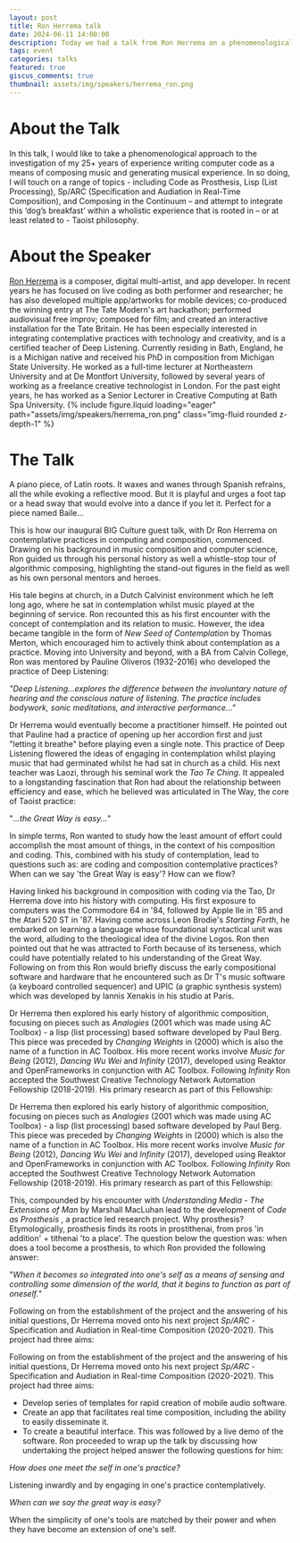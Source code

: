 ```yaml
---
layout: post
title: Ron Herrema talk
date: 2024-06-11 14:00:00
description: Today we had a talk from Ron Herrema on a phenomenological approach to writing computer code
tags: event
categories: talks
featured: true
giscus_comments: true
thumbnail: assets/img/speakers/herrema_ron.png
---
```


# About the Talk

In this talk, I would like to take a phenomenological approach to the investigation of my 25+ years of experience writing computer code as a means of composing music and generating musical experience. In so doing, I will touch on a range of topics - including Code as Prosthesis, Lisp (List Processing), Sp/ARC (Specification and Audiation in Real-Time Composition), and Composing in the Continuum – and attempt to integrate this ‘dog’s breakfast’ within a wholistic experience that is rooted in – or at least related to - Taoist philosophy.

# About the Speaker

[Ron Herrema](https://ronherrema.net/) is a composer, digital multi-artist, and app developer. In recent years he has focused on live coding as both performer and researcher; he has also developed multiple app/artworks for mobile devices; co-produced the winning entry at The Tate Modern's art hackathon; performed audiovisual free improv; composed for film; and created an interactive installation for the Tate Britain. He has been especially interested in integrating contemplative practices with technology and creativity, and is a certified teacher of Deep Listening.
Currently residing in Bath, England, he is a Michigan native and received his PhD in composition from Michigan State University. He worked as a full-time lecturer at Northeastern University and at De Montfort University, followed by several years of working as a freelance creative technologist in London. For the past eight years, he has worked as a Senior Lecturer in Creative Computing at Bath Spa University.
{% include figure.liquid loading="eager" path="assets/img/speakers/herrema_ron.png" class="img-fluid rounded z-depth-1" %}

# The Talk

A piano piece, of Latin roots. It waxes and wanes through Spanish refrains, all the while evoking a reflective mood. But it is playful and urges a foot tap or a head sway that would evolve into a dance if you let it. Perfect for a piece named Baile...

This is how our inaugural BIG Culture guest talk, with Dr Ron Herrema on contemplative practices in computing and composition, commenced. Drawing on his background in music composition and computer science, Ron guided us through his personal history as well a whistle-stop tour of algorithmic composing, highlighting the stand-out figures in the field as well as his own personal mentors and heroes.

His tale begins at church, in a Dutch Calvinist environment which he left long ago, where he sat in contemplation whilst music played at the beginning of service. Ron recounted this as his first encounter with the concept of contemplation and its relation to music. However, the idea became tangible in the form of _New Seed of Contemplation_ by Thomas Merton, which encouraged him to actively think about contemplation as a practice. Moving into University and beyond, with a BA from Calvin College, Ron was mentored by Pauline Oliveros (1932-2016) who developed the practice of Deep Listening:

_"Deep Listening...explores the difference between the involuntary nature of hearing and the conscious nature of listening. The practice includes bodywork, sonic meditations, and interactive performance..."_

Dr Herrema would eventually become a practitioner himself. He pointed out that Pauline had a practice of opening up her accordion first and just "letting it breathe" before playing even a single note. This practice of Deep Listening flowered the ideas of engaging in contemplation whilst playing music that had germinated whilst he had sat in church as a child. His next teacher was Laozi, through his seminal work the _Tao Te Ching_. It appealed to a longstanding fascination that Ron had about the relationship between efficiency and ease, which he believed was articulated in The Way, the core of Taoist practice:

"_...the Great Way is easy..._"

In simple terms, Ron wanted to study how the least amount of effort could accomplish the most amount of things, in the context of his composition and coding. This, combined with his study of contemplation, lead to questions such as: are coding and composition contemplative practices? When can we say 'the Great Way is easy'? How can we flow?

Having linked his background in composition with coding via the Tao, Dr Herrema dove into his history with computing. His first exposure to computers was the Commodore 64 in '84, followed by Apple IIe in '85 and the Atari 520 ST in '87. Having come across Leon Brodie's _Starting Forth_, he embarked on learning a language whose foundational syntactical unit was the word, alluding to the theological idea of the divine Logos. Ron then pointed out that he was attracted to Forth because of its terseness, which could have potentially related to his understanding of the Great Way. Following on from this Ron would briefly discuss the early compositional software and hardware that he encountered such as Dr T's music software (a keyboard controlled sequencer) and UPIC (a graphic synthesis system) which was developed by Iannis Xenakis in his studio at Paris.

Dr Herrema then explored his early history of algorithmic composition, focusing on pieces such as _Analogies_ (2001 which was made using AC Toolbox) - a lisp (list processing) based software developed by Paul Berg. This piece was preceded by _Changing Weights_ in (2000) which is also the name of a function in AC Toolbox. His more recent works involve _Music for Being_ (2012), _Dancing Wu Wei_ and _Infinity_ (2017), developed using Reaktor and OpenFrameworks in conjunction with AC Toolbox. Following _Infinity_ Ron accepted the Southwest Creative Technology Network Automation Fellowship (2018-2019). His primary research as part of this Fellowship:

Dr Herrema then explored his early history of algorithmic composition, focusing on pieces such as _Analogies_ (2001 which was made using AC Toolbox) - a lisp (list processing) based software developed by Paul Berg. This piece was preceded by _Changing Weights_ in (2000) which is also the name of a function in AC Toolbox. His more recent works involve _Music for Being_ (2012), _Dancing Wu Wei_ and _Infinity_ (2017), developed using Reaktor and OpenFrameworks in conjunction with AC Toolbox. Following _Infinity_ Ron accepted the Southwest Creative Technology Network Automation Fellowship (2018-2019). His primary research as part of this Fellowship:

This, compounded by his encounter with _Understanding Media - The Extensions of Man_ by Marshall MacLuhan lead to the development of _Code as Prosthesis_ , a practice led research project. Why prosthesis? Etymologically, prosthesis finds its roots in prostithenai, from pros 'in addition' + tithenai 'to a place'. The question below the question was: when does a tool become a prosthesis, to which Ron provided the following answer:

"_When it becomes so integrated into one's self as a means of sensing and controlling some dimension of the world, that it begins to function as part of oneself._"

Following on from the establishment of the project and the answering of his initial questions, Dr Herrema moved onto his next project _Sp/ARC_ - Specification and Audiation in Real-time Composition (2020-2021). This project had three aims:

Following on from the establishment of the project and the answering of his initial questions, Dr Herrema moved onto his next project _Sp/ARC_ - Specification and Audiation in Real-time Composition (2020-2021). This project had three aims:

- Develop series of templates for rapid creation of mobile audio software.
- Create an app that facilitates real time composition, including the ability to easily disseminate it.
- To create a beautiful interface.
  This was followed by a live demo of the software. Ron proceeded to wrap up the talk by discussing how undertaking the project helped answer the following questions for him:

_How does one meet the self in one's practice?_

Listening inwardly and by engaging in one's practice contemplatively.

_When can we say the great way is easy?_

When the simplicity of one's tools are matched by their power and when they have become an extension of one's self.
